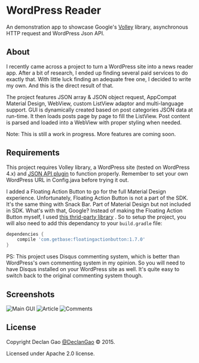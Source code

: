 # WordPress Reader
An demonstration app to showcase Google's [Volley](https://android.googlesource.com/platform/frameworks/volley) library, asynchronous HTTP request and WordPress Json API.

## About
I recently came across a project to turn a WordPress site into a news reader app. After a bit of research, I ended up finding several paid services to do exactly that. With little luck finding an adequate free one, I decided to write my own. And this is the direct result of that. 

The project features JSON array & JSON object request, AppCompat Material Design, WebView, custom ListView adaptor and multi-language support. GUI is dynamically created based on post categories JSON data at run-time. It then loads posts page by page to fill the ListView. Post content is parsed and loaded into a WebView with proper styling when needed.

Note: This is still a work in progress. More features are coming soon. 

## Requirements
This project requires Volley library, a WordPress site (tested on WordPress 4.x) and [JSON API plugin](https://wordpress.org/plugins/json-api/) to function properly. Remember to set your own WordPress URL in Config.java before trying it out.

I added a Floating Action Button to go for the full Material Design experience. Unfortunately, Floating Action Button is not a part of the SDK. It's the same thing with Snack Bar. Part of Material Design but not included in SDK. What's with that, Google? Instead of making the Floating Action Button myself, I used [this thrid-party library](http://github.com/futuresimple/android-floating-action-button) . So to setup the project, you will also need to add this dependancy to your `build.gradle` file:

```groovy
dependencies {
    compile 'com.getbase:floatingactionbutton:1.7.0'
}
```

PS: This project uses Disqus commenting system, which is better than WordPress's own commenting system in my opinion. So you will need to have Disqus installed on your WordPress site as well. It's quite easy to switch back to the original commenting system though.

## Screenshots
![Main GUI](http://i.imgur.com/NL1Jyqb.png)
![Article](http://i.imgur.com/eyPJ7A8.png)
![Comments](http://i.imgur.com/xP6lZqi.png)

## License
Copyright Declan Gao [@DeclanGao](http://twitter.com/DeclanGao/) © 2015.

Licensed under Apache 2.0 license.